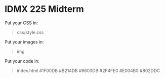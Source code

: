 # IDMX 225 Midterm

Put your CSS in:

> css/style.css

Put your images in:

> img

Put your code in:

> index.html
#1F00DB #B214DB #6600DB #2F4FE0 #E004B0 #802DDC